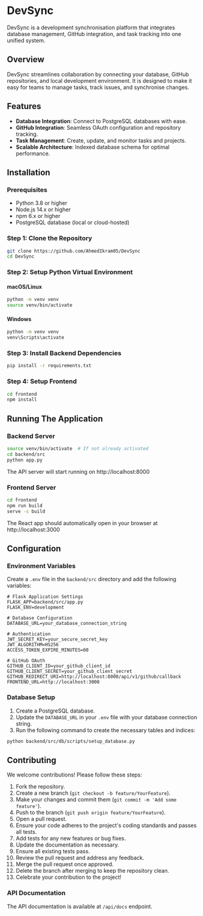 # DevSync

DevSync is a development synchronisation platform that integrates database management, GitHub integration, and task tracking into one unified system.

## Overview

DevSync streamlines collaboration by connecting your database, GitHub repositories, and local development environment. It is designed to make it easy for teams to manage tasks, track issues, and synchronise changes.

## Features

- **Database Integration**: Connect to PostgreSQL databases with ease.
- **GitHub Integration**: Seamless OAuth configuration and repository tracking.
- **Task Management**: Create, update, and monitor tasks and projects.
- **Scalable Architecture**: Indexed database schema for optimal performance.

## Installation

### Prerequisites
- Python 3.8 or higher
- Node.js 14.x or higher
- npm 6.x or higher
- PostgreSQL database (local or cloud-hosted)

### Step 1: Clone the Repository
```bash
git clone https://github.com/AhmedIkram05/DevSync
cd DevSync
```

### Step 2: Setup Python Virtual Environment

#### macOS/Linux
```bash
python -m venv venv
source venv/bin/activate
```

#### Windows
```bash
python -m venv venv
venv\Scripts\activate
```

### Step 3: Install Backend Dependencies
```bash
pip install -r requirements.txt
```

### Step 4: Setup Frontend
```bash
cd frontend
npm install
```

## Running The Application
### Backend Server
```bash
source venv/bin/activate  # If not already activated
cd backend/src
python app.py
```
The API server will start running on http://localhost:8000

### Frontend Server
```bash
cd frontend
npm run build
serve -s build
```
The React app should automatically open in your browser at http://localhost:3000

## Configuration

### Environment Variables
Create a `.env` file in the `backend/src` directory and add the following variables:
```env
# Flask Application Settings
FLASK_APP=backend/src/app.py
FLASK_ENV=development

# Database Configuration
DATABASE_URL=your_database_connection_string

# Authentication
JWT_SECRET_KEY=your_secure_secret_key
JWT_ALGORITHM=HS256
ACCESS_TOKEN_EXPIRE_MINUTES=60

# GitHub OAuth
GITHUB_CLIENT_ID=your_github_client_id
GITHUB_CLIENT_SECRET=your_github_client_secret
GITHUB_REDIRECT_URI=http://localhost:8000/api/v1/github/callback
FRONTEND_URL=http://localhost:3000
```

### Database Setup
1. Create a PostgreSQL database.
2. Update the `DATABASE_URL` in your `.env` file with your database connection string.
3. Run the following command to create the necessary tables and indices:
```bash
python backend/src/db/scripts/setup_database.py
```

## Contributing
We welcome contributions! Please follow these steps:
1. Fork the repository.
2. Create a new branch (`git checkout -b feature/YourFeature`).
3. Make your changes and commit them (`git commit -m 'Add some feature'`).
4. Push to the branch (`git push origin feature/YourFeature`).
5. Open a pull request.
6. Ensure your code adheres to the project's coding standards and passes all tests.
7. Add tests for any new features or bug fixes.
8. Update the documentation as necessary.
9. Ensure all existing tests pass.
10. Review the pull request and address any feedback.
11. Merge the pull request once approved.
12. Delete the branch after merging to keep the repository clean.
13. Celebrate your contribution to the project!

### API Documentation
The API documentation is available at `/api/docs` endpoint.
